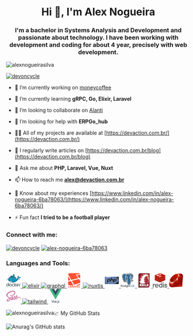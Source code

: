 <h1 align="center">Hi 👋, I'm Alex Nogueira</h1>
<h3 align="center">I'm a bachelor in Systems Analysis and Development and passionate about technology. I have been working with development and coding for about 4 year, precisely with web development.</h3>

<p align="left"> <img src="https://komarev.com/ghpvc/?username=alexnogueirasilva&label=Profile%20views&color=0e75b6&style=flat" alt="alexnogueirasilva" /> </p>

<p align="left"> <a href="https://twitter.com/devoncycle" target="blank"><img src="https://img.shields.io/twitter/follow/devoncycle?logo=twitter&style=for-the-badge" alt="devoncycle" /></a> </p>

- 🔭 I’m currently working on [moneycoffee](https://www.moneycoffee.com.br/)

- 🌱 I’m currently learning **gRPC, Go, Elixir, Laravel**

- 👯 I’m looking to collaborate on [Alanti](https://app.alanti.com.br/)

- 🤝 I’m looking for help with **ERPGo_hub**

- 👨‍💻 All of my projects are available at [https://devaction.com.br/](https://devaction.com.br/)

- 📝 I regularly write articles on [https://devaction.com.br/blog](https://devaction.com.br/blog)

- 💬 Ask me about **PHP, Laravel, Vue, Nuxt**

- 📫 How to reach me **alex@devaction.com.br**

- 📄 Know about my experiences [https://www.linkedin.com/in/alex-nogueira-6ba78063/](https://www.linkedin.com/in/alex-nogueira-6ba78063/)

- ⚡ Fun fact **I tried to be a football player**

<h3 align="left">Connect with me:</h3>
<p align="left">
<a href="https://twitter.com/devoncycle" target="blank"><img align="center" src="https://raw.githubusercontent.com/rahuldkjain/github-profile-readme-generator/master/src/images/icons/Social/twitter.svg" alt="devoncycle" height="30" width="40" /></a>
<a href="https://linkedin.com/in/alex-nogueira-6ba78063" target="blank"><img align="center" src="https://raw.githubusercontent.com/rahuldkjain/github-profile-readme-generator/master/src/images/icons/Social/linked-in-alt.svg" alt="alex-nogueira-6ba78063" height="30" width="40" /></a>
</p>

<h3 align="left">Languages and Tools:</h3>
<p align="left"> <a href="https://www.docker.com/" target="_blank" rel="noreferrer"> <img src="https://raw.githubusercontent.com/devicons/devicon/master/icons/docker/docker-original-wordmark.svg" alt="docker" width="40" height="40"/> </a> <a href="https://elixir-lang.org" target="_blank" rel="noreferrer"> <img src="https://www.vectorlogo.zone/logos/elixir-lang/elixir-lang-icon.svg" alt="elixir" width="40" height="40"/> </a> <a href="https://graphql.org" target="_blank" rel="noreferrer"> <img src="https://www.vectorlogo.zone/logos/graphql/graphql-icon.svg" alt="graphql" width="40" height="40"/> </a> <a href="https://laravel.com/" target="_blank" rel="noreferrer"> <img src="https://raw.githubusercontent.com/devicons/devicon/master/icons/laravel/laravel-plain-wordmark.svg" alt="laravel" width="40" height="40"/> </a> <a href="https://nuxtjs.org/" target="_blank" rel="noreferrer"> <img src="https://www.vectorlogo.zone/logos/nuxtjs/nuxtjs-icon.svg" alt="nuxtjs" width="40" height="40"/> </a> <a href="https://www.php.net" target="_blank" rel="noreferrer"> <img src="https://raw.githubusercontent.com/devicons/devicon/master/icons/php/php-original.svg" alt="php" width="40" height="40"/> </a> <a href="https://www.postgresql.org" target="_blank" rel="noreferrer"> <img src="https://raw.githubusercontent.com/devicons/devicon/master/icons/postgresql/postgresql-original-wordmark.svg" alt="postgresql" width="40" height="40"/> </a> <a href="https://rubyonrails.org" target="_blank" rel="noreferrer"> <img src="https://raw.githubusercontent.com/devicons/devicon/master/icons/rails/rails-original-wordmark.svg" alt="rails" width="40" height="40"/> </a> <a href="https://redis.io" target="_blank" rel="noreferrer"> <img src="https://raw.githubusercontent.com/devicons/devicon/master/icons/redis/redis-original-wordmark.svg" alt="redis" width="40" height="40"/> </a> <a href="https://www.ruby-lang.org/en/" target="_blank" rel="noreferrer"> <img src="https://raw.githubusercontent.com/devicons/devicon/master/icons/ruby/ruby-original.svg" alt="ruby" width="40" height="40"/> </a> <a href="https://sass-lang.com" target="_blank" rel="noreferrer"> <img src="https://raw.githubusercontent.com/devicons/devicon/master/icons/sass/sass-original.svg" alt="sass" width="40" height="40"/> </a> <a href="https://tailwindcss.com/" target="_blank" rel="noreferrer"> <img src="https://www.vectorlogo.zone/logos/tailwindcss/tailwindcss-icon.svg" alt="tailwind" width="40" height="40"/> </a> <a href="https://vuejs.org/" target="_blank" rel="noreferrer"> <img src="https://raw.githubusercontent.com/devicons/devicon/master/icons/vuejs/vuejs-original-wordmark.svg" alt="vuejs" width="40" height="40"/> </a> </p>

<p><img align="left" src="https://github-readme-stats.vercel.app/api/top-langs?username=alexnogueirasilva&show_icons=true&locale=en&layout=compact" alt="alexnogueirasilva" /></p>

📈 My GitHub Stats

![Anurag's GitHub stats](https://github-readme-stats.vercel.app/api?username=alexnogueirasilva&show_icons=true&theme=radical)
